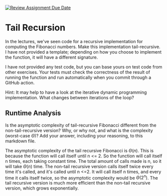 [![Review Assignment Due Date](https://classroom.github.com/assets/deadline-readme-button-24ddc0f5d75046c5622901739e7c5dd533143b0c8e959d652212380cedb1ea36.svg)](https://classroom.github.com/a/bHkMPWBv)
# Tail Recursion

In the lectures, we've seen code for a recursive implementation for computing
the Fibonacci numbers. Make this implementation tail-recursive. I have not
provided a template; depending on how you choose to implement the function, it
will have a different signature.

I have not provided any test code, but you can base yours on test code from
other exercises. Your tests must check the correctness of the result of running
the function and run automatically when you commit through a GitHub action.

Hint: It may help to have a look at the iterative dynamic programming
implementation. What changes between iterations of the loop?

## Runtime Analysis

Is the asymptotic complexity of tail-recursive Fibonacci different from the
non-tail-recursive version? Why, or why not, and what is the complexity
(worst-case $\Theta$)? Add your answer, including your reasoning, to this
markdown file.

The asymptotic complexity of the tail recursive Fibonacci is $\Theta(n)$. This is because the function will call itself until n <= 2. So the function will call itself n times, each taking constant time. The total amount of calls made is n, so it will take $\Theta(n)$ time.
The non-tail recursive version calls itself twice every time it's called, and it's called until n <=2. It will call itself n times, and every time it calls itself twice, so the asymptotic complexity would be 
$\Theta(2^n)$. The tail recursive version is much more efficient than the non-tail recursive version, which grows exponentially.
